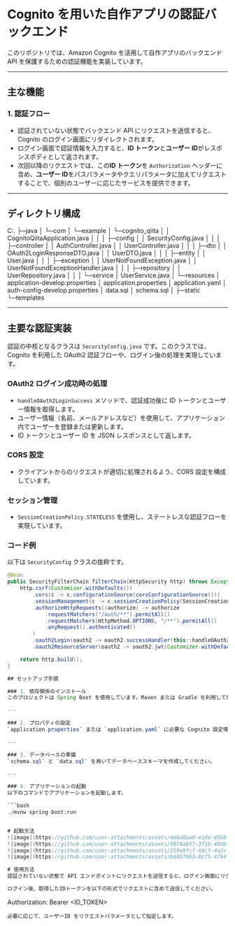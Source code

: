 # Cognito を用いた自作アプリの認証バックエンド

このリポジトリでは、Amazon Cognito を活用して自作アプリのバックエンド API を保護するための認証機能を実装しています。

---

## 主な機能

### 1. 認証フロー
- 認証されていない状態でバックエンド API にリクエストを送信すると、Cognito のログイン画面にリダイレクトされます。
- ログイン画面で認証情報を入力すると、**ID トークン**と**ユーザー ID**がレスポンスボディとして返されます。
- 次回以降のリクエストでは、この**ID トークン**を `Authorization` ヘッダーに含め、**ユーザー ID**をパスパラメータやクエリパラメータに加えてリクエストすることで、個別のユーザーに応じたサービスを提供できます。

---

## ディレクトリ構成
C:.
├─java
│  └─com
│      └─example
│          └─cognito_qiita
│              │  CognitoQiitaApplication.java
│              │
│              ├─config
│              │      SecurityConfig.java
│              │
│              ├─controller
│              │      AuthController.java
│              │      UserController.java
│              │
│              ├─dto
│              │      OAuth2LoginResponseDTO.java
│              │      UserDTO.java
│              │
│              ├─entity
│              │      User.java
│              │
│              ├─exception
│              │      UserNotFoundException.java
│              │      UserNotFoundExceptionHandler.java
│              │
│              ├─repository
│              │      UserRepository.java
│              │
│              └─service
│                      UserService.java
│
└─resources
│  application-develop.properties
│  application.properties
│  application.yaml
│  auth-config-develop.properties
│  data.sql
│  schema.sql
│
├─static
└─templates


---

## 主要な認証実装

認証の中核となるクラスは `SecurityConfig.java` です。このクラスでは、Cognito を利用した OAuth2 認証フローや、ログイン後の処理を実現しています。

### OAuth2 ログイン成功時の処理

- `handleOAuth2LoginSuccess` メソッドで、認証成功後に ID トークンとユーザー情報を取得します。
- ユーザー情報（名前、メールアドレスなど）を使用して、アプリケーション内でユーザーを登録または更新します。
- ID トークンとユーザー ID を JSON レスポンスとして返します。

### CORS 設定

- クライアントからのリクエストが適切に処理されるよう、CORS 設定を構成しています。

### セッション管理

- `SessionCreationPolicy.STATELESS` を使用し、ステートレスな認証フローを実現しています。

### コード例

以下は `SecurityConfig` クラスの抜粋です。

```java
@Bean
public SecurityFilterChain filterChain(HttpSecurity http) throws Exception {
    http.csrf(Customizer.withDefaults())
        .cors(c -> c.configurationSource(corsConfigurationSource()))
        .sessionManagement(c -> c.sessionCreationPolicy(SessionCreationPolicy.STATELESS))
        .authorizeHttpRequests((authorize) -> authorize
            .requestMatchers("/auth/**").permitAll()
            .requestMatchers(HttpMethod.OPTIONS, "/**").permitAll()
            .anyRequest().authenticated()
        )
        .oauth2Login(oauth2 -> oauth2.successHandler(this::handleOAuth2LoginSuccess))
        .oauth2ResourceServer(oauth2 -> oauth2.jwt(Customizer.withDefaults()));

    return http.build();
}

## セットアップ手順

### 1. 依存関係のインストール
このプロジェクトは Spring Boot を使用しています。Maven または Gradle を利用して依存関係をインストールしてください。

---

### 2. プロパティの設定
`application.properties` または `application.yaml` に必要な Cognito 設定情報を入力してください。

---

### 3. データベースの準備
`schema.sql` と `data.sql` を用いてデータベーススキーマを作成してください。

---

### 4. アプリケーションの起動
以下のコマンドでアプリケーションを起動します。

```bash
./mvnw spring-boot:run


# 起動方法
![image](https://github.com/user-attachments/assets/4e6a8aa8-e18e-45b8-af5d-07058f7a30fe)
![image](https://github.com/user-attachments/assets/5874ab57-3f1b-40db-a3ae-353d8ded58f0)
![image](https://github.com/user-attachments/assets/219e9fc7-68cf-4a2c-94cc-72cbbc3e6ac3)
![image](https://github.com/user-attachments/assets/bd45f963-8cf5-4794-835a-2b962919f890)

# 使用方法
認証されていない状態で API エンドポイントにリクエストを送信すると、ログイン画面にリダイレクトされます。

ログイン後、取得したIDトークンを以下の形式でリクエストに含めて送信してください。
```
Authorization: Bearer <ID_TOKEN>
```
必要に応じて、ユーザーID をリクエストパラメータとして指定します。


